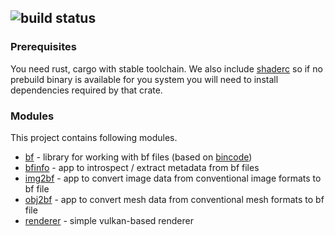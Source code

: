 ![build status](https://github.com/dobrakmato/renderer/workflows/Rust/badge.svg)
-----------------

### Prerequisites

You need rust, cargo with stable toolchain. We also include [shaderc](https://github.com/google/shaderc-rs) so if
no prebuild binary is available for you system you will need to install dependencies required by that crate. 

### Modules
This project contains following modules.

- [bf](bf/README.md) - library for working with bf files (based on [bincode](https://github.com/servo/bincode))
- [bfinfo](bfinfo/README.md) - app to introspect / extract metadata from bf files
- [img2bf](img2bf/README.md) - app to convert image data from conventional image formats to bf file
- [obj2bf](obj2bf/README.md) - app to convert mesh data from conventional mesh formats to bf file
- [renderer](renderer/README.md) - simple vulkan-based renderer